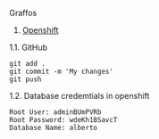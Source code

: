 Graffos  
  
1. [Openshift](www.openshift.com)  
  
1.1. GitHub  
```
git add .  
git commit -m 'My changes'  
git push  
```  
  
1.2. Database credemtials in openshift  
```  
Root User: adminBUmPVRb  
Root Password: wdeKh1BSavcT  
Database Name: alberto  
```
